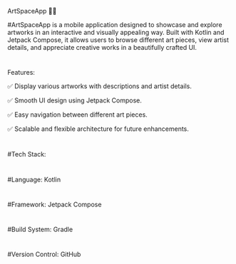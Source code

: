 ArtSpaceApp 🎨📱

#ArtSpaceApp is a mobile application designed to showcase and explore artworks in an interactive and visually appealing way. Built with Kotlin and Jetpack Compose, it allows users to browse different art pieces, view artist details, and appreciate creative works in a beautifully crafted UI.
#
#
Features:

✅ Display various artworks with descriptions and artist details.

✅ Smooth UI design using Jetpack Compose.

✅ Easy navigation between different art pieces.

✅ Scalable and flexible architecture for future enhancements.
#
#Tech Stack:
#
#Language: Kotlin
#
#Framework: Jetpack Compose
#
#Build System: Gradle
#
#Version Control: GitHub
